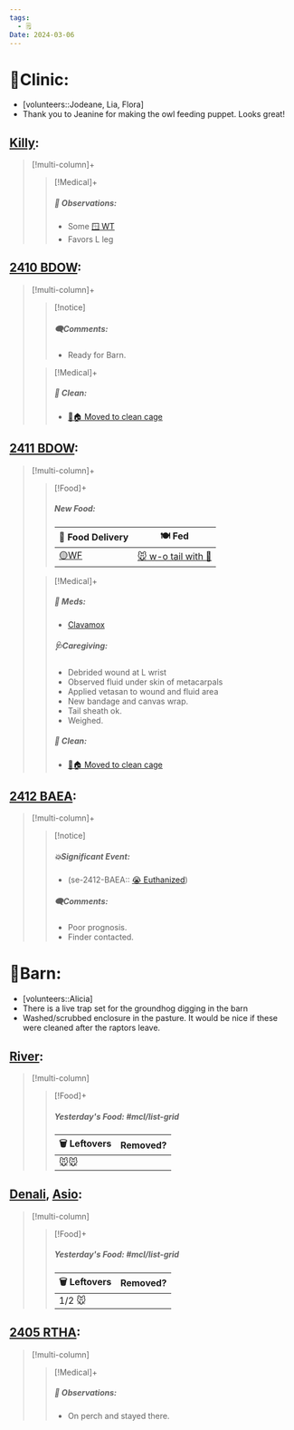 ```yaml
---
tags:
  - 🗒️
Date: 2024-03-06
---
```


# 🏥Clinic:
- [volunteers::Jodeane, Lia, Flora]
- Thank you to Jeanine for making the owl feeding puppet. Looks great!

## [Killy](../RARE%20Birds/Ed%20Birds/Killy.md):
> [!multi-column]+
>
>> [!Medical]+
>> ##### 🔭 Observations:
>> - Some [🪟 WT](../Admin/Codes/Window%20time.md)
>> - Favors L leg

## [2410 BDOW](../RARE%20Birds/2410%20BDOW.md):
> [!multi-column]+
>
>> [!notice]
>> ##### 🗨️Comments:
>> - Ready for Barn.
>
>> [!Medical]+
>>##### 🫧 Clean:
>> - [🧼🏠 Moved to clean cage](../Admin/Codes/Moved%20to%20clean%20cage.md)
>>

## [2411 BDOW](../RARE%20Birds/2411%20BDOW.md):
> [!multi-column]+
>
>> [!Food]+
>> ##### New Food:
>> |🚚 Food Delivery| 🍽️ Fed|
>> |---|---|
>>|[🟡WF](../Admin/Codes/Whole%20food.md)|[🐭 w-o tail with 💊](../Admin/Codes/Food/Mouse%20wo%20tail%20with%20meds.md)
>
>> [!Medical]+
>> ##### 💊 Meds:
>> - [Clavamox](../Admin/Codes/Medication/Clavamox.md)
>>
>> ##### 🩺Caregiving:
>> - Debrided wound at L wrist
>> - Observed fluid under skin of metacarpals
>> - Applied vetasan to wound and fluid area
>> - New bandage and canvas wrap.
>> - Tail sheath ok.
>> - Weighed.
>>
>>##### 🫧 Clean:
>> - [🧼🏠 Moved to clean cage](../Admin/Codes/Moved%20to%20clean%20cage.md)
>>

## [2412 BAEA](../RARE%20Birds/2412%20BAEA.md):
> [!multi-column]+
>
>> [!notice]
>> ##### 💥Significant Event:
>> - (se-2412-BAEA:: [😭 Euthanized](../Admin/Codes/Euthanized.md))
>>
>> ##### 🗨️Comments:
>> - Poor prognosis.
>> - Finder contacted.
>

# 🏡Barn:
- [volunteers::Alicia]
- There is a live trap set for the groundhog digging in the barn
- Washed/scrubbed enclosure in the pasture. It would be nice if these were cleaned after the raptors leave. 

## [River](../RARE%20Birds/Ed%20Birds/River.md):
> [!multi-column]
>
>> [!Food]+
>> ##### Yesterday's Food: #mcl/list-grid
>> |🗑️ Leftovers| Removed?
>> |---|---|
>>|🐭🐭|
>

## [Denali](../RARE%20Birds/Ed%20Birds/Denali.md), [Asio](../RARE%20Birds/Ed%20Birds/Asio.md):
> [!multi-column]
>
>> [!Food]+
>> ##### Yesterday's Food: #mcl/list-grid
>> |🗑️ Leftovers| Removed?
>> |---|---|
>>|1/2 🐭|
>>

## [2405 RTHA](../RARE%20Birds/2405%20RTHA.md):
> [!multi-column]
>
>> [!Medical]+
>> ##### 🔭 Observations:
>> - On perch and stayed there.

